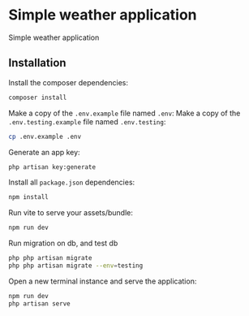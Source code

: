 # Simple weather application

Simple weather application

## Installation

Install the composer dependencies:

```bash
composer install
```

Make a copy of the `.env.example` file named `.env`:
Make a copy of the `.env.testing.example` file named `.env.testing`:

```bash
cp .env.example .env
```

Generate an app key:

```bash
php artisan key:generate
```

Install all `package.json` dependencies:

```bash
npm install
```

Run vite to serve your assets/bundle:

```bash
npm run dev
```

Run migration on db, and test db

```bash
php php artisan migrate
php php artisan migrate --env=testing
```


Open a new terminal instance and serve the application:

```bash
npm run dev
php artisan serve

```

